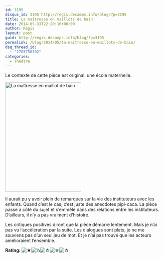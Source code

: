 ```yaml
---
id: 3195
disqus_id: 3195 http://regis.decamps.info/blog/?p=3195
title: La maîtresse en maillots de bain
date: 2014-05-31T22:20:16+00:00
author: Régis
layout: post
guid: http://regis.decamps.info/blog/?p=3195
permalink: /blog/2014/05/la-maitresse-en-maillots-de-bain/
dsq_thread_id:
  - "2785758702"
categories:
  - Théâtre
---
```

Le contexte de cette pièce est original: une école maternelle.
  
[<img src="http://regis.decamps.info/blog/wp-content/uploads/2014/06/vz-412bfbba-fe8a-4ca1-9135-88efdf8e29eb-242x350.jpeg" alt="La maîtresse en maillot de bain" width="242" height="350" class="alignright size-medium wp-image-3196" srcset="http://regis.decamps.info/blog/wp-content/uploads/2014/06/vz-412bfbba-fe8a-4ca1-9135-88efdf8e29eb-242x350.jpeg 242w, http://regis.decamps.info/blog/wp-content/uploads/2014/06/vz-412bfbba-fe8a-4ca1-9135-88efdf8e29eb-207x300.jpeg 207w, http://regis.decamps.info/blog/wp-content/uploads/2014/06/vz-412bfbba-fe8a-4ca1-9135-88efdf8e29eb.jpeg 484w" sizes="(max-width: 242px) 100vw, 242px" />](http://regis.decamps.info/blog/wp-content/uploads/2014/06/vz-412bfbba-fe8a-4ca1-9135-88efdf8e29eb.jpeg)

Il aurait pu y avoir plein de remarques sur la vie des instituteurs avec les enfants. Quand c’est le cas, c’est juste des anecdotes pipi-caca. La pièce passe à côté du sujet et s&#8217;emmêle dans des relations entre les instituteurs. D’ailleurs, il n’y a pas vraiment d’histoire.

Les critiques positives diront que la pièce démarre lentement. Mais je n’ai pas vu l’accélération par la suite. Les dialogues sont plats, je ne me souviens pas d’un seul jeu de mot. Et je n’ai pas trouvé que les acteurs amélioraient l’ensemble.

**Rating:** ![&#9733;](http://regis.decamps.info/blog/wp-content/plugins/xavins-review-ratings/default/star.png "1.5/5")![&frac12;](http://regis.decamps.info/blog/wp-content/plugins/xavins-review-ratings/default/half_star.png "1.5/5")![&#9734;](http://regis.decamps.info/blog/wp-content/plugins/xavins-review-ratings/default/blank_star.png "1.5/5")![&#9734;](http://regis.decamps.info/blog/wp-content/plugins/xavins-review-ratings/default/blank_star.png "1.5/5")![&#9734;](http://regis.decamps.info/blog/wp-content/plugins/xavins-review-ratings/default/blank_star.png "1.5/5") 
